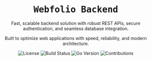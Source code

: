 <div align="center">
    <h1>
        <samp>Webfolio Backend</samp>
    </h1>
    <p>Fast, scalable backend solution with robust REST APIs, secure authentication, and seamless database integration.</p>
    <p>Built to optimize web applications with speed, reliability, and modern architecture.</p>
</div>

<p align="center">
    <img alt="License" src="https://img.shields.io/github/license/warnigo/webfolio-backend?style=flat&color=%23454545&logo=open-source-initiative&logoColor=%23000000&labelColor=%23ffffff" />
    <img alt="Build Status" src="https://img.shields.io/badge/build-passing-brightgreen?style=flat&color=%23454545&logo=github-actions&logoColor=%23000000&labelColor=%23ffffff" />
    <img alt="Go Version" src="https://img.shields.io/badge/1.21-blue?style=flat&color=%23454545&logo=go&logoColor=%2300ADD8&labelColor=%23ffffff" />
    <img alt="Contributions" src="https://img.shields.io/badge/contributions-welcome-FFA500?style=flat&color=%23454545&logo=github&logoColor=%23000000&labelColor=%23ffffff" />
</p>

